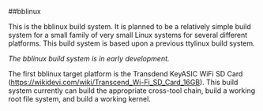 ##bblinux

This is the bblinux build system.  It is planned to be a relatively simple build system for a small family of very small Linux systems for several different platforms. This build system is based upon a previous ttylinux build system.

*The bblinux build system is in early development.*

The first bblinux target platform is the Transdend KeyASIC WiFi SD Card (https://wikidevi.com/wiki/Transcend_Wi-Fi_SD_Card_16GB). This build system currently can build the appropriate cross-tool chain, build a working root file system, and build a working kernel.

